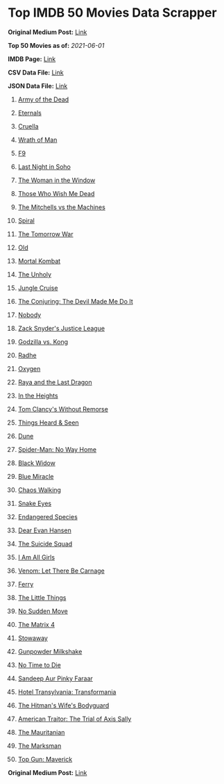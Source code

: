 # Top IMDB 50 Movies Data Scrapper

**Original Medium Post:** [Link](https://medium.com/@nishantsahoo/which-movie-should-i-watch-5c83a3c0f5b1) 

**Top 50 Movies as of:** _2021-06-01_

**IMDB Page:** [Link](http://www.imdb.com/search/title?release_date=2021,2021&title_type=feature)

**CSV Data File:** [Link](/Data/data.csv)

**JSON Data File:** [Link](/Data/data.json)

1. [Army of the Dead](https://www.imdb.com/title/tt0993840/?ref_=adv_li_tt)

2. [Eternals](https://www.imdb.com/title/tt9032400/?ref_=adv_li_tt)

3. [Cruella](https://www.imdb.com/title/tt3228774/?ref_=adv_li_tt)

4. [Wrath of Man](https://www.imdb.com/title/tt11083552/?ref_=adv_li_tt)

5. [F9](https://www.imdb.com/title/tt5433138/?ref_=adv_li_tt)

6. [Last Night in Soho](https://www.imdb.com/title/tt9639470/?ref_=adv_li_tt)

7. [The Woman in the Window](https://www.imdb.com/title/tt6111574/?ref_=adv_li_tt)

8. [Those Who Wish Me Dead](https://www.imdb.com/title/tt3215824/?ref_=adv_li_tt)

9. [The Mitchells vs the Machines](https://www.imdb.com/title/tt7979580/?ref_=adv_li_tt)

10. [Spiral](https://www.imdb.com/title/tt10342730/?ref_=adv_li_tt)

11. [The Tomorrow War](https://www.imdb.com/title/tt9777666/?ref_=adv_li_tt)

12. [Old](https://www.imdb.com/title/tt10954652/?ref_=adv_li_tt)

13. [Mortal Kombat](https://www.imdb.com/title/tt0293429/?ref_=adv_li_tt)

14. [The Unholy](https://www.imdb.com/title/tt9419056/?ref_=adv_li_tt)

15. [Jungle Cruise](https://www.imdb.com/title/tt0870154/?ref_=adv_li_tt)

16. [The Conjuring: The Devil Made Me Do It](https://www.imdb.com/title/tt7069210/?ref_=adv_li_tt)

17. [Nobody](https://www.imdb.com/title/tt7888964/?ref_=adv_li_tt)

18. [Zack Snyder's Justice League](https://www.imdb.com/title/tt12361974/?ref_=adv_li_tt)

19. [Godzilla vs. Kong](https://www.imdb.com/title/tt5034838/?ref_=adv_li_tt)

20. [Radhe](https://www.imdb.com/title/tt10888594/?ref_=adv_li_tt)

21. [Oxygen](https://www.imdb.com/title/tt6341832/?ref_=adv_li_tt)

22. [Raya and the Last Dragon](https://www.imdb.com/title/tt5109280/?ref_=adv_li_tt)

23. [In the Heights](https://www.imdb.com/title/tt1321510/?ref_=adv_li_tt)

24. [Tom Clancy's Without Remorse](https://www.imdb.com/title/tt0499097/?ref_=adv_li_tt)

25. [Things Heard & Seen](https://www.imdb.com/title/tt10962368/?ref_=adv_li_tt)

26. [Dune](https://www.imdb.com/title/tt1160419/?ref_=adv_li_tt)

27. [Spider-Man: No Way Home](https://www.imdb.com/title/tt10872600/?ref_=adv_li_tt)

28. [Black Widow](https://www.imdb.com/title/tt3480822/?ref_=adv_li_tt)

29. [Blue Miracle](https://www.imdb.com/title/tt7084386/?ref_=adv_li_tt)

30. [Chaos Walking](https://www.imdb.com/title/tt2076822/?ref_=adv_li_tt)

31. [Snake Eyes](https://www.imdb.com/title/tt8404256/?ref_=adv_li_tt)

32. [Endangered Species](https://www.imdb.com/title/tt13863334/?ref_=adv_li_tt)

33. [Dear Evan Hansen](https://www.imdb.com/title/tt9357050/?ref_=adv_li_tt)

34. [The Suicide Squad](https://www.imdb.com/title/tt6334354/?ref_=adv_li_tt)

35. [I Am All Girls](https://www.imdb.com/title/tt9013182/?ref_=adv_li_tt)

36. [Venom: Let There Be Carnage](https://www.imdb.com/title/tt7097896/?ref_=adv_li_tt)

37. [Ferry](https://www.imdb.com/title/tt14217100/?ref_=adv_li_tt)

38. [The Little Things](https://www.imdb.com/title/tt10016180/?ref_=adv_li_tt)

39. [No Sudden Move](https://www.imdb.com/title/tt11525644/?ref_=adv_li_tt)

40. [The Matrix 4](https://www.imdb.com/title/tt10838180/?ref_=adv_li_tt)

41. [Stowaway](https://www.imdb.com/title/tt9203694/?ref_=adv_li_tt)

42. [Gunpowder Milkshake](https://www.imdb.com/title/tt8368408/?ref_=adv_li_tt)

43. [No Time to Die](https://www.imdb.com/title/tt2382320/?ref_=adv_li_tt)

44. [Sandeep Aur Pinky Faraar](https://www.imdb.com/title/tt7094488/?ref_=adv_li_tt)

45. [Hotel Transylvania: Transformania](https://www.imdb.com/title/tt9848626/?ref_=adv_li_tt)

46. [The Hitman's Wife's Bodyguard](https://www.imdb.com/title/tt8385148/?ref_=adv_li_tt)

47. [American Traitor: The Trial of Axis Sally](https://www.imdb.com/title/tt7050946/?ref_=adv_li_tt)

48. [The Mauritanian](https://www.imdb.com/title/tt4761112/?ref_=adv_li_tt)

49. [The Marksman](https://www.imdb.com/title/tt6902332/?ref_=adv_li_tt)

50. [Top Gun: Maverick](https://www.imdb.com/title/tt1745960/?ref_=adv_li_tt)

**Original Medium Post:** [Link](https://medium.com/@nishantsahoo/which-movie-should-i-watch-5c83a3c0f5b1) 
